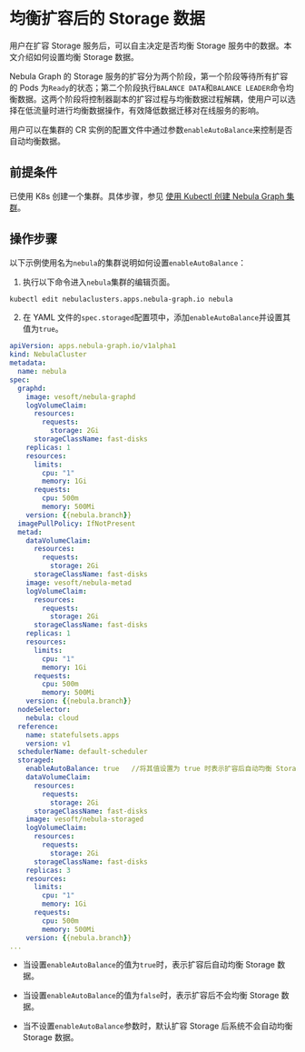 # 均衡扩容后的 Storage 数据

用户在扩容 Storage 服务后，可以自主决定是否均衡 Storage 服务中的数据。本文介绍如何设置均衡 Storage 数据。

Nebula Graph 的 Storage 服务的扩容分为两个阶段，第一个阶段等待所有扩容的 Pods 为`Ready`的状态；第二个阶段执行`BALANCE DATA`和`BALANCE LEADER`命令均衡数据。这两个阶段将控制器副本的扩容过程与均衡数据过程解耦，使用户可以选择在低流量时进行均衡数据操作，有效降低数据迁移对在线服务的影响。

用户可以在集群的 CR 实例的配置文件中通过参数`enableAutoBalance`来控制是否自动均衡数据。

## 前提条件

已使用 K8s 创建一个集群。具体步骤，参见 [使用 Kubectl 创建 Nebula Graph 集群](../3.deploy-nebula-graph-cluster/3.1create-cluster-with-kubectl.md)。

## 操作步骤

以下示例使用名为`nebula`的集群说明如何设置`enableAutoBalance`：

1. 执行以下命令进入`nebula`集群的编辑页面。
   
  ```bash
  kubectl edit nebulaclusters.apps.nebula-graph.io nebula
  ```

2. 在 YAML 文件的`spec.storaged`配置项中，添加`enableAutoBalance`并设置其值为`true`。
   
  ```yaml
  apiVersion: apps.nebula-graph.io/v1alpha1
  kind: NebulaCluster
  metadata:
    name: nebula
  spec:
    graphd:
      image: vesoft/nebula-graphd
      logVolumeClaim:
        resources:
          requests:
            storage: 2Gi
        storageClassName: fast-disks
      replicas: 1
      resources:
        limits:
          cpu: "1"
          memory: 1Gi
        requests:
          cpu: 500m
          memory: 500Mi
      version: {{nebula.branch}}
    imagePullPolicy: IfNotPresent
    metad:
      dataVolumeClaim:
        resources:
          requests:
            storage: 2Gi
        storageClassName: fast-disks
      image: vesoft/nebula-metad
      logVolumeClaim:
        resources:
          requests:
            storage: 2Gi
        storageClassName: fast-disks
      replicas: 1
      resources:
        limits:
          cpu: "1"
          memory: 1Gi
        requests:
          cpu: 500m
          memory: 500Mi
      version: {{nebula.branch}}
    nodeSelector:
      nebula: cloud
    reference:
      name: statefulsets.apps
      version: v1
    schedulerName: default-scheduler
    storaged:
      enableAutoBalance: true   //将其值设置为 true 时表示扩容后自动均衡 Storage 数据。
      dataVolumeClaim:
        resources:
          requests:
            storage: 2Gi
        storageClassName: fast-disks
      image: vesoft/nebula-storaged
      logVolumeClaim:
        resources:
          requests:
            storage: 2Gi
        storageClassName: fast-disks
      replicas: 3
      resources:
        limits:
          cpu: "1"
          memory: 1Gi
        requests:
          cpu: 500m
          memory: 500Mi
      version: {{nebula.branch}}
  ...    
  ```

  - 当设置`enableAutoBalance`的值为`true`时，表示扩容后自动均衡 Storage 数据。

  - 当设置`enableAutoBalance`的值为`false`时，表示扩容后不会均衡 Storage 数据。

  - 当不设置`enableAutoBalance`参数时，默认扩容 Storage 后系统不会自动均衡 Storage 数据。
